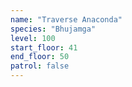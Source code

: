 ```yaml
---
name: "Traverse Anaconda"
species: "Bhujamga"
level: 100
start_floor: 41
end_floor: 50
patrol: false
---
```

